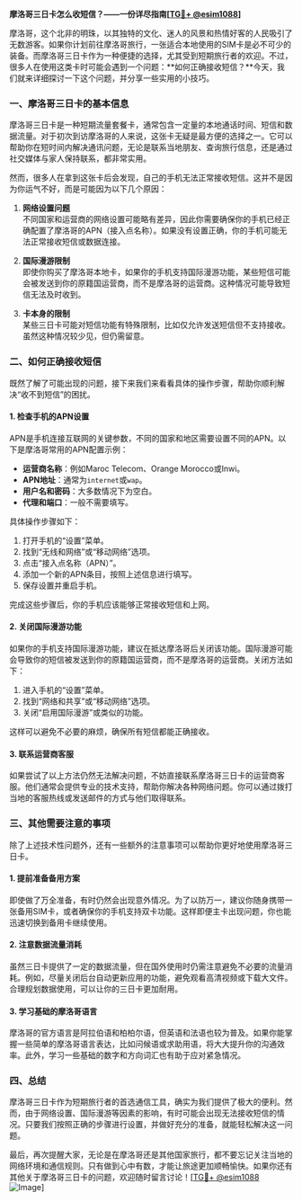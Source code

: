 **摩洛哥三日卡怎么收短信？——一份详尽指南[[TG💪+ @esim1088](https://t.me/s/esim1088)]**

摩洛哥，这个北非的明珠，以其独特的文化、迷人的风景和热情好客的人民吸引了无数游客。如果你计划前往摩洛哥旅行，一张适合本地使用的SIM卡是必不可少的装备。而摩洛哥三日卡作为一种便捷的选择，尤其受到短期旅行者的欢迎。不过，很多人在使用这类卡时可能会遇到一个问题：**如何正确接收短信？**今天，我们就来详细探讨一下这个问题，并分享一些实用的小技巧。

### **一、摩洛哥三日卡的基本信息**

摩洛哥三日卡是一种短期流量套餐卡，通常包含一定量的本地通话时间、短信和数据流量。对于初次到访摩洛哥的人来说，这张卡无疑是最方便的选择之一。它可以帮助你在短时间内解决通讯问题，无论是联系当地朋友、查询旅行信息，还是通过社交媒体与家人保持联系，都非常实用。

然而，很多人在拿到这张卡后会发现，自己的手机无法正常接收短信。这并不是因为你运气不好，而是可能因为以下几个原因：

1. **网络设置问题**  
   不同国家和运营商的网络设置可能略有差异，因此你需要确保你的手机已经正确配置了摩洛哥的APN（接入点名称）。如果没有设置正确，你的手机可能无法正常接收短信或数据连接。

2. **国际漫游限制**  
   即使你购买了摩洛哥本地卡，如果你的手机支持国际漫游功能，某些短信可能会被发送到你的原籍国运营商，而不是摩洛哥的运营商。这种情况可能导致短信无法及时收到。

3. **卡本身的限制**  
   某些三日卡可能对短信功能有特殊限制，比如仅允许发送短信但不支持接收。虽然这种情况较少见，但仍需留意。

### **二、如何正确接收短信**

既然了解了可能出现的问题，接下来我们来看看具体的操作步骤，帮助你顺利解决“收不到短信”的困扰。

#### **1. 检查手机的APN设置**

APN是手机连接互联网的关键参数，不同的国家和地区需要设置不同的APN。以下是摩洛哥常用的APN配置示例：

- **运营商名称**：例如Maroc Telecom、Orange Morocco或Inwi。
- **APN地址**：通常为`internet`或`wap`。
- **用户名和密码**：大多数情况下为空白。
- **代理和端口**：一般不需要填写。

具体操作步骤如下：
1. 打开手机的“设置”菜单。
2. 找到“无线和网络”或“移动网络”选项。
3. 点击“接入点名称（APN）”。
4. 添加一个新的APN条目，按照上述信息进行填写。
5. 保存设置并重启手机。

完成这些步骤后，你的手机应该能够正常接收短信和上网。

#### **2. 关闭国际漫游功能**

如果你的手机支持国际漫游功能，建议在抵达摩洛哥后关闭该功能。国际漫游可能会导致你的短信被发送到你的原籍国运营商，而不是摩洛哥的运营商。关闭方法如下：
1. 进入手机的“设置”菜单。
2. 找到“网络和共享”或“移动网络”选项。
3. 关闭“启用国际漫游”或类似的功能。

这样可以避免不必要的麻烦，确保所有短信都能正确接收。

#### **3. 联系运营商客服**

如果尝试了以上方法仍然无法解决问题，不妨直接联系摩洛哥三日卡的运营商客服。他们通常会提供专业的技术支持，帮助你解决各种网络问题。你可以通过拨打当地的客服热线或发送邮件的方式与他们取得联系。

### **三、其他需要注意的事项**

除了上述技术性问题外，还有一些额外的注意事项可以帮助你更好地使用摩洛哥三日卡。

#### **1. 提前准备备用方案**

即使做了万全准备，有时仍然会出现意外情况。为了以防万一，建议你随身携带一张备用SIM卡，或者确保你的手机支持双卡功能。这样即便主卡出现问题，你也能迅速切换到备用卡继续使用。

#### **2. 注意数据流量消耗**

虽然三日卡提供了一定的数据流量，但在国外使用时仍需注意避免不必要的流量消耗。例如，尽量关闭后台自动更新应用的功能，避免观看高清视频或下载大文件。合理规划数据使用，可以让你的三日卡更加耐用。

#### **3. 学习基础的摩洛哥语言**

摩洛哥的官方语言是阿拉伯语和柏柏尔语，但英语和法语也较为普及。如果你能掌握一些简单的摩洛哥语言表达，比如问候语或求助用语，将大大提升你的沟通效率。此外，学习一些基础的数字和方向词汇也有助于应对紧急情况。

### **四、总结**

摩洛哥三日卡作为短期旅行者的首选通信工具，确实为我们提供了极大的便利。然而，由于网络设置、国际漫游等因素的影响，有时可能会出现无法接收短信的情况。只要我们按照正确的步骤进行设置，并做好充分的准备，就能轻松解决这一问题。

最后，再次提醒大家，无论是在摩洛哥还是其他国家旅行，都不要忘记关注当地的网络环境和通信规则。只有做到心中有数，才能让旅途更加顺畅愉快。如果你还有其他关于摩洛哥三日卡的问题，欢迎随时留言讨论！[[TG💪+ @esim1088](https://t.me/s/esim1088) ![Image](https://i.postimg.cc/4NQfJmqS/Snipaste-2025-05-13-00-14-12.png)]